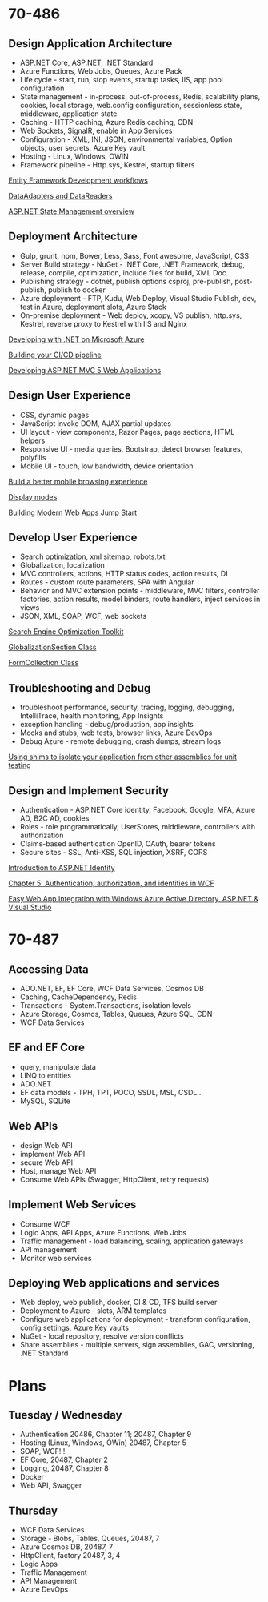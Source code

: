 # 70-486

## Design Application Architecture

* ASP.NET Core, ASP.NET, .NET Standard
* Azure Functions, Web Jobs, Queues, Azure Pack
* Life cycle - start, run, stop events, startup tasks, IIS, app pool configuration
* State management - in-process, out-of-process, Redis, scalability plans, cookies, local storage, web.config configuration, sessionless state, middleware, application state
* Caching - HTTP caching, Azure Redis caching, CDN
* Web Sockets, SignalR, enable in App Services
* Configuration - XML, INI, JSON, environmental variables, Option objects, user secrets, Azure Key vault
* Hosting - Linux, Windows, OWIN
* Framework pipeline - Http.sys, Kestrel, startup filters

[Entity Framework Development workflows](http://msdn.microsoft.com/en-US/data/jj590134)

[DataAdapters and DataReaders](http://msdn.microsoft.com/en-us/library/ms254931(v=vs.110).aspx)

[ASP.NET State Management overview](http://msdn.microsoft.com/en-us/library/75x4ha6s(v=vs.100).aspx)

## Deployment Architecture

* Gulp, grunt, npm, Bower, Less, Sass, Font awesome, JavaScript, CSS
* Server Build strategy - NuGet - .NET Core, .NET Framework, debug, release, compile, optimization, include files for build, XML Doc
* Publishing strategy - dotnet, publish options csproj, pre-publish, post-publish, publish to docker
* Azure deployment - FTP, Kudu, Web Deploy, Visual Studio Publish, dev, test in Azure, deployment slots, Azure Stack
* On-premise deployment - Web deploy, xcopy, VS publish, http.sys, Kestrel, reverse proxy to Kestrel with IIS and Nginx

[Developing with .NET on Microsoft Azure](https://www.pluralsight.com/courses/developing-dotnet-microsoft-azure-getting-started?aid=7010a000001xH0EAAU&promo=&oid=&utm_source=&utm_medium=partner_partner_web_referral&utm_campaign=&utm_content=&utm_term=)

[Building your CI/CD pipeline](https://channel9.msdn.com/Events/dotnetConf/2017/T323/)

[Developing ASP.NET MVC 5 Web Applications](https://www.microsoft.com/en-us/learning/course.aspx?cid=20486)

## Design User Experience

* CSS, dynamic pages
* JavaScript invoke DOM, AJAX partial updates
* UI layout - view components, Razor Pages, page sections, HTML helpers
* Responsive UI - media queries, Bootstrap, detect browser features, polyfills
* Mobile UI - touch, low bandwidth, device orientation

[Build a better mobile browsing experience](http://msdn.microsoft.com/en-us/magazine/hh288079.aspx)

[Display modes](http://www.asp.net/whitepapers/mvc4-release-notes#_Toc303253810)

[Building Modern Web Apps Jump Start](https://mva.microsoft.com/training-courses/building-modern-web-apps-jump-start)


## Develop User Experience

* Search optimization, xml sitemap, robots.txt
* Globalization, localization
* MVC controllers, actions, HTTP status codes, action results, DI
* Routes - custom route parameters, SPA with Angular
* Behavior and MVC extension points - middleware, MVC filters, controller factories, action results, model binders, route handlers, inject services in views
* JSON, XML, SOAP, WCF, web sockets

[Search Engine Optimization Toolkit](http://www.iis.net/downloads/microsoft/search-engine-optimization-toolkit)

[GlobalizationSection Class](http://msdn.microsoft.com/en-us/library/system.web.configuration.globalizationsection.aspx)

[FormCollection Class](http://msdn.microsoft.com/en-us/library/system.web.mvc.formcollection(v=vs.118).aspx)

## Troubleshooting and Debug

* troubleshoot performance, security, tracing, logging, debugging, IntelliTrace, health monitoring, App Insights
* exception handling - debug/production, app insights
* Mocks and stubs, web tests, browser links, Azure DevOps
* Debug Azure - remote debugging, crash dumps, stream logs

[Using shims to isolate your application from other assemblies for unit testing](http://msdn.microsoft.com/en-us/library/hh549176(v=vs.120).aspx)

## Design and Implement Security

* Authentication - ASP.NET Core identity, Facebook, Google, MFA, Azure AD, B2C AD, cookies
* Roles - role programmatically, UserStores, middleware, controllers with authorization
* Claims-based authentication OpenID, OAuth, bearer tokens
* Secure sites - SSL, Anti-XSS, SQL injection, XSRF, CORS

[Introduction to ASP.NET Identity](http://www.asp.net/identity/overview/getting-started/introduction-to-aspnet-identity)

[Chapter 5: Authentication, authorization, and identities in WCF](http://msdn.microsoft.com/en-us/library/ff647503.aspx)

[Easy Web App Integration with Windows Azure Active Directory, ASP.NET & Visual Studio](http://blogs.technet.com/b/ad/archive/2013/06/26/improved-windows-azure-active-directory-integration-with-asp-net-amp-visual-studio.aspx)

# 70-487

## Accessing Data

* ADO.NET, EF, EF Core, WCF Data Services, Cosmos DB
* Caching, CacheDependency, Redis
* Transactions - System.Transactions, isolation levels
* Azure Storage, Cosmos, Tables, Queues, Azure SQL, CDN
* WCF Data Services

## EF and EF Core

* query, manipulate data
* LINQ to entities
* ADO.NET
* EF data models - TPH, TPT, POCO, SSDL, MSL, CSDL..
* MySQL, SQLite

## Web APIs

* design Web API
* implement Web API
* secure Web API
* Host, manage Web API
* Consume Web APIs (Swagger, HttpClient, retry requests)

## Implement Web Services

* Consume WCF
* Logic Apps, API Apps, Azure Functions, Web Jobs
* Traffic management - load balancing, scaling, application gateways
* API management
* Monitor web services

## Deploying Web applications and services

* Web deploy, web publish, docker, CI & CD, TFS build server
* Deployment to Azure - slots, ARM templates
* Configure web applications for deployment - transform configuration, config settings, Azure Key vaults
* NuGet - local repository, resolve version conflicts
* Share assemblies - multiple servers, sign assemblies, GAC, versioning, .NET Standard

# Plans

## Tuesday / Wednesday

* Authentication 20486, Chapter 11; 20487, Chapter 9
* Hosting (Linux, Windows, OWin) 20487, Chapter 5
* SOAP, WCF!!!
* EF Core, 20487, Chapter 2
* Logging, 20487, Chapter 8
* Docker
* Web API, Swagger

## Thursday

* WCF Data Services
* Storage - Blobs, Tables, Queues, 20487, 7
* Azure Cosmos DB, 20487, 7
* HttpClient, factory 20487, 3, 4
* Logic Apps
* Traffic Management
* API Management
* Azure DevOps